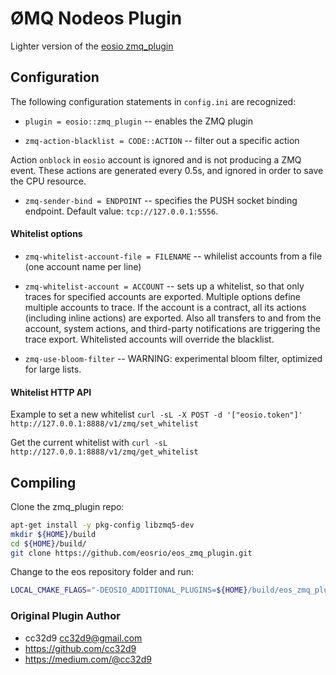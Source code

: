 # ØMQ Nodeos Plugin

Lighter version of the [eosio zmq_plugin](https://github.com/cc32d9/eos_zmq_plugin)

## Configuration

The following configuration statements in `config.ini` are recognized:

* `plugin = eosio::zmq_plugin` -- enables the ZMQ plugin

* `zmq-action-blacklist = CODE::ACTION` -- filter out a specific action

Action `onblock` in `eosio` account is ignored and is not producing a
ZMQ event. These actions are generated every 0.5s, and ignored in order
to save the CPU resource.

* `zmq-sender-bind = ENDPOINT` -- specifies the PUSH socket binding
endpoint. Default value: `tcp://127.0.0.1:5556`.

#### Whitelist options

* `zmq-whitelist-account-file = FILENAME` -- whilelist accounts from a file (one account name per line)

* `zmq-whitelist-account = ACCOUNT` -- sets up a whitelist, so that only traces for specified accounts are exported. Multiple options define multiple accounts to trace. If the account is a contract, all its actions (including inline actions) are exported. Also all transfers to and from the account, system actions, and third-party notifications are triggering the trace export. Whitelisted accounts will override the blacklist.

* `zmq-use-bloom-filter` -- WARNING: experimental bloom filter, optimized for large lists.

#### Whitelist HTTP API

Example to set a new whitelist
`curl -sL -X POST -d '["eosio.token"]' http://127.0.0.1:8888/v1/zmq/set_whitelist`

Get the current whitelist with
`curl -sL http://127.0.0.1:8888/v1/zmq/get_whitelist`

## Compiling

Clone the zmq_plugin repo:
```bash
apt-get install -y pkg-config libzmq5-dev
mkdir ${HOME}/build
cd ${HOME}/build/
git clone https://github.com/eosrio/eos_zmq_plugin.git
```

Change to the eos repository folder and run:
```bash
LOCAL_CMAKE_FLAGS="-DEOSIO_ADDITIONAL_PLUGINS=${HOME}/build/eos_zmq_plugin" ./eosio_build.sh
```


### Original Plugin Author

* cc32d9 <cc32d9@gmail.com>
* https://github.com/cc32d9
* https://medium.com/@cc32d9